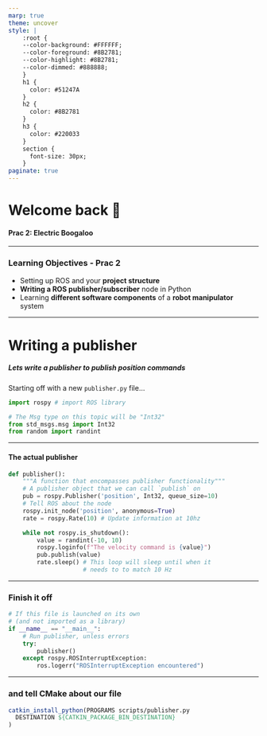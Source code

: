 ```yaml
---
marp: true
theme: uncover
style: |
    :root {
    --color-background: #FFFFFF;
    --color-foreground: #8B2781;
    --color-highlight: #8B2781;
    --color-dimmed: #888888;
    }
    h1 {
      color: #51247A
    }
    h2 {
      color: #8B2781
    }
    h3 {
      color: #220033
    }
    section {
      font-size: 30px;
    }
paginate: true
---
```



<!--_class: invert -->
# Welcome back :robot:
#### Prac 2: Electric Boogaloo

---

### Learning Objectives - Prac 2
- Setting up ROS and your **project structure**
- **Writing a ROS publisher/subscriber** node in Python
- Learning **different software components** of a **robot manipulator** system


--- 
# Writing a publisher
##### Lets write a publisher to publish position commands
Starting off with a new `publisher.py` file...
```python
import rospy # import ROS library

# The Msg type on this topic will be "Int32"
from std_msgs.msg import Int32
from random import randint
```

---
#### The actual publisher
```python
def publisher():
    """A function that encompasses publisher functionality"""
    # A publisher object that we can call `publish` on
    pub = rospy.Publisher('position', Int32, queue_size=10)
    # Tell ROS about the node
    rospy.init_node('position', anonymous=True) 
    rate = rospy.Rate(10) # Update information at 10hz

    while not rospy.is_shutdown():
        value = randint(-10, 10)
        rospy.loginfo(f"The velocity command is {value}")
        pub.publish(value)
        rate.sleep() # This loop will sleep until when it
                     # needs to to match 10 Hz 
```

---
### Finish it off
```python
# If this file is launched on its own 
# (and not imported as a library)
if __name__ == "__main__":
    # Run publisher, unless errors
    try: 
        publisher()
    except rospy.ROSInterruptException:
        ros.logerr("ROSInterruptException encountered")
```
---
### and tell CMake about our file
```Cmake
catkin_install_python(PROGRAMS scripts/publisher.py
  DESTINATION ${CATKIN_PACKAGE_BIN_DESTINATION}
)
```